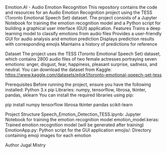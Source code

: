 Emotion.AI - Audio Emotion Recognition
This repository contains the code and resources for an Audio Emotion Recognition project using the TESS (Toronto Emotional Speech Set) dataset. The project consists of a Jupyter Notebook for training the emotion recognition model and a Python script for building a graphical user interface (GUI) application.
Features
Trains a deep learning model to classify emotions from audio files
Provides a user-friendly GUI for audio analysis and emotion prediction
Displays prediction results with corresponding emojis
Maintains a history of predictions for reference

Dataset
The project uses the TESS (Toronto Emotional Speech Set) dataset, which contains 2800 audio files of two female actresses portraying seven emotions: anger, disgust, fear, happiness, pleasant surprise, sadness, and neutral.
You can download the dataset from Kaggle: https://www.kaggle.com/datasets/ejlok1/toronto-emotional-speech-set-tess

Prerequisites
Before running the project, ensure you have the following installed:
Python 3.x
pip
Libraries: numpy, tensorflow, librosa, tkinter, pandas, sklearn
You can install the required libraries using pip:

pip install numpy tensorflow librosa tkinter pandas scikit-learn

Project Structure
Speech_Emotion_Detection_TESS.ipynb: Jupyter Notebook for training the emotion recognition model
emotion_model.keras: Trained emotion recognition model (will be generated after training)
EmotionApp.py: Python script for the GUI application
emojis/: Directory containing emoji images for each emotion

Author 
Jugal Mistry

